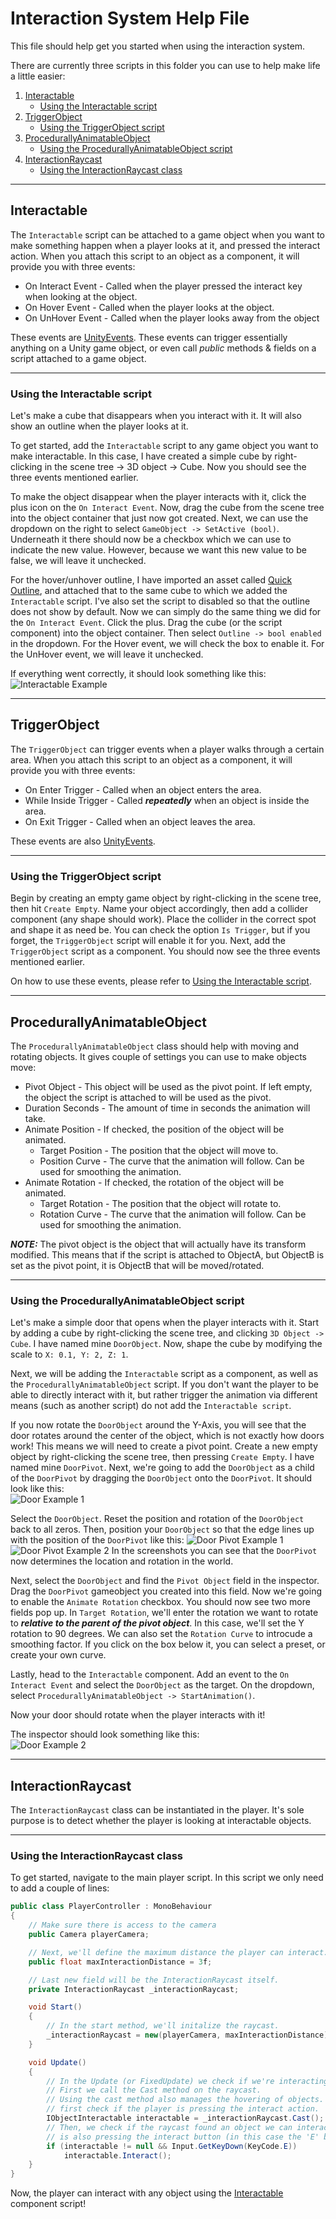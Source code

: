 # Interaction System Help File

This file should help get you started when using the interaction system.

There are currently three scripts in this folder you can use to help make life a little easier:

1. [Interactable](#interactable)
    - [Using the Interactable script](#using-the-interactable-script)
2. [TriggerObject](#triggerobject)
    - [Using the TriggerObject script](#using-the-triggerobject-script)
3. [ProcedurallyAnimatableObject](#procedurallyanimatableobject)
    - [Using the ProcedurallyAnimatableObject script](#using-the-procedurallyanimatableobject-script)
4. [InteractionRaycast](#interactionraycast)
    - [Using the InteractionRaycast class](#using-the-interactionraycast-class)

---

## Interactable

The `Interactable` script can be attached to a game object when you want to make something happen when a player looks at it, and pressed the interact action. When you attach this script to an object as a component, it will provide you with three events:

- On Interact Event - Called when the player pressed the interact key when looking at the object.
- On Hover Event - Called when the player looks at the object.
- On UnHover Event - Called when the player looks away from the object

These events are [UnityEvents](https://docs.unity3d.com/Manual/UnityEvents.html). These events can trigger essentially anything on a Unity game object, or even call *public* methods & fields on a script attached to a game object.

---

### Using the Interactable script

Let's make a cube that disappears when you interact with it. It will also show an outline when the player looks at it.

To get started, add the `Interactable` script to any game object you want to make interactable. In this case, I have created a simple cube by right-clicking in the scene tree -> 3D object -> Cube.
Now you should see the three events mentioned earlier.

To make the object disappear when the player interacts with it, click the plus icon on the `On Interact Event`. Now, drag the cube from the scene tree into the object container that just now got created. Next, we can use the dropdown on the right to select `GameObject -> SetActive (bool)`. Underneath it there should now be a checkbox which we can use to indicate the new value. However, because we want this new value to be false, we will leave it unchecked.

For the hover/unhover outline, I have imported an asset called [Quick Outline](https://assetstore.unity.com/packages/tools/particles-effects/quick-outline-115488), and attached that to the same cube to which we added the `Interactable` script. I've also set the script to disabled so that the outline does not show by default. Now we can simply do the same thing we did for the `On Interact Event`. Click the plus. Drag the cube (or the script component) into the object container. Then select `Outline -> bool enabled` in the dropdown. For the Hover event, we will check the box to enable it. For the UnHover event, we will leave it unchecked.

If everything went correctly, it should look something like this: <br>
![Interactable Example](Documentation/interactableExample.png)

---

## TriggerObject

The `TriggerObject` can trigger events when a player walks through a certain area. When you attach this script to an object as a component, it will provide you with three events:

- On Enter Trigger - Called when an object enters the area.
- While Inside Trigger - Called ***repeatedly*** when an object is inside the area.
- On Exit Trigger - Called when an object leaves the area.

These events are also [UnityEvents](https://docs.unity3d.com/Manual/UnityEvents.html).

---

### Using the TriggerObject script

Begin by creating an empty game object by right-clicking in the scene tree, then hit `Create Empty`. Name your object accordingly, then add a collider component (any shape should work).
Place the collider in the correct spot and shape it as need be. You can check the option `Is Trigger`, but if you forget, the `TriggerObject` script will enable it for you.
Next, add the `TriggerObject` script as a component. You should now see the three events mentioned earlier.

On how to use these events, please refer to [Using the Interactable script](#using-the-interactable-script).

---

## ProcedurallyAnimatableObject

The `ProcedurallyAnimatableObject` class should help with moving and rotating objects. It gives couple of settings you can use to make objects move:

- Pivot Object - This object will be used as the pivot point. If left empty, the object the script is attached to will be used as the pivot.
- Duration Seconds - The amount of time in seconds the animation will take.
- Animate Position - If checked, the position of the object will be animated.
  - Target Position - The position that the object will move to.
  - Position Curve - The curve that the animation will follow. Can be used for smoothing the animation.
- Animate Rotation - If checked, the rotation of the object will be animated.
  - Target Rotation - The position that the object will rotate to.
  - Rotation Curve - The curve that the animation will follow. Can be used for smoothing the animation.

***NOTE:*** The pivot object is the object that will actually have its transform modified. This means that if the script is attached to ObjectA, but ObjectB is set as the pivot point, it is ObjectB that will be moved/rotated.

---

### Using the ProcedurallyAnimatableObject script

Let's make a simple door that opens when the player interacts with it. Start by adding a cube by right-clicking the scene tree, and clicking `3D Object -> Cube`. I have named mine `DoorObject`. Now, shape the cube by modifying the scale to `X: 0.1, Y: 2, Z: 1`.

Next, we will be adding the `Interactable` script as a component, as well as the `ProcedurallyAnimatableObject` script. If you don't want the player to be able to directly interact with it, but rather trigger the animation via different means (such as another script) do not add the `Interactable script`.

If you now rotate the `DoorObject` around the Y-Axis, you will see that the door rotates around the center of the object, which is not exactly how doors work! This means we will need to create a pivot point. Create a new empty object by right-clicking the scene tree, then pressing `Create Empty`. I have named mine `DoorPivot`. Next, we're going to add the `DoorObject` as a child of the `DoorPivot` by dragging the `DoorObject` onto the `DoorPivot`. It should look like this:<br>
![Door Example 1](Documentation/doorExample1.png)

Select the `DoorObject`. Reset the position and rotation of the `DoorObject` back to all zeros. Then, position your `DoorObject` so that the edge lines up with the position of the `DoorPivot` like this:
![Door Pivot Example 1](Documentation/doorPivotExample1.png) ![Door Pivot Example 2](Documentation/doorPivotExample2.png)
In the screenshots you can see that the `DoorPivot` now determines the location and rotation in the world.

Next, select the `DoorObject` and find the `Pivot Object` field in the inspector. Drag the `DoorPivot` gameobject you created into this field. Now we're going to enable the `Animate Rotation` checkbox. You should now see two more fields pop up. In `Target Rotation`, we'll enter the rotation we want to rotate to ***relative to the parent of the pivot object***. In this case, we'll set the Y rotation to 90 degrees. We can also set the `Rotation Curve` to introcude a smoothing factor. If you click on the box below it, you can select a preset, or create your own curve.

Lastly, head to the `Interactable` component. Add an event to the `On Interact Event` and select the `DoorObject` as the target. On the dropdown, select `ProcedurallyAnimatableObject -> StartAnimation()`.

Now your door should rotate when the player interacts with it!

The inspector should look something like this:<br>
![Door Example 2](Documentation/doorExample2.png)

---

## InteractionRaycast

The `InteractionRaycast` class can be instantiated in the player. It's sole purpose is to detect whether the player is looking at interactable objects.

---

### Using the InteractionRaycast class

To get started, navigate to the main player script. In this script we only need to add a couple of lines:

```C#
public class PlayerController : MonoBehaviour
{
    // Make sure there is access to the camera
    public Camera playerCamera;

    // Next, we'll define the maximum distance the player can interact.
    public float maxInteractionDistance = 3f;

    // Last new field will be the InteractionRaycast itself.
    private InteractionRaycast _interactionRaycast;

    void Start()
    {
        // In the start method, we'll initalize the raycast.
        _interactionRaycast = new(playerCamera, maxInteractionDistance);
    }

    void Update()
    {
        // In the Update (or FixedUpdate) we check if we're interacting with something
        // First we call the Cast method on the raycast.
        // Using the cast method also manages the hovering of objects. This is why we don't
        // first check if the player is pressing the interact action.
        IObjectInteractable interactable = _interactionRaycast.Cast();
        // Then, we check if the raycast found an object we can interact with. If the player
        // is also pressing the interact button (in this case the 'E' button) we will call the `Interact()` method.
        if (interactable != null && Input.GetKeyDown(KeyCode.E))
            interactable.Interact();
    }
}
```

Now, the player can interact with any object using the [Interactable](#interactable) component script!
